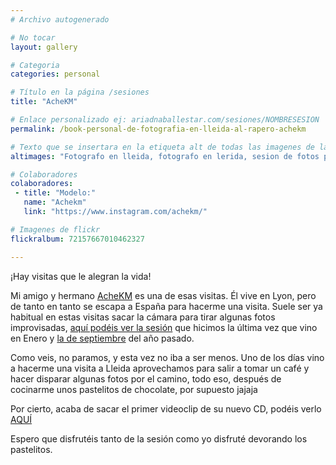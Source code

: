 ```yaml
---
# Archivo autogenerado

# No tocar
layout: gallery

# Categoria
categories: personal

# Título en la página /sesiones
title: "AcheKM"

# Enlace personalizado ej: ariadnaballestar.com/sesiones/NOMBRESESION
permalink: /book-personal-de-fotografia-en-lleida-al-rapero-achekm

# Texto que se insertara en la etiqueta alt de todas las imagenes de la sesión
altimages: "Fotografo en lleida, fotografo en lerida, sesion de fotos personal en lleida, fotografia a grupos de musica en lleida"

# Colaboradores
colaboradores:
 - title: "Modelo:"
   name: "Achekm"
   link: "https://www.instagram.com/achekm/"

# Imagenes de flickr
flickralbum: 72157667010462327

---
```

¡Hay visitas que le alegran la vida!

Mi amigo y hermano [AcheKM](https://www.instagram.com/achekm/) es una de esas visitas. Él vive en Lyon, pero de tanto en tanto se escapa a España para hacerme una visita. Suele ser ya habitual en estas visitas sacar la cámara para tirar algunas fotos improvisadas, [aquí podéis ver la sesión](https://ariadnaballestar.com/sesion-de-fotografias-en-fraga-amigos-irina-y-hakim) que hicimos la última vez que vino en Enero y [la de septiembre](https://ariadnaballestar.com/sesiones/sesion-de-fotografia-en-fraga-con-achekm) del año pasado.

Como veis, no paramos, y esta vez no iba a ser menos. Uno de los días vino a hacerme una visita a Lleida aprovechamos para salir a tomar un café y hacer disparar algunas fotos por el camino, todo eso, después de cocinarme unos pastelitos de chocolate, por supuesto jajaja

Por cierto, acaba de sacar el primer videoclip de su nuevo CD, podéis verlo [AQUÍ](https://www.youtube.com/watch?v=w_lgDK13Epc&feature=youtu.be)

Espero que disfrutéis tanto de la sesión como yo disfruté devorando los pastelitos.
